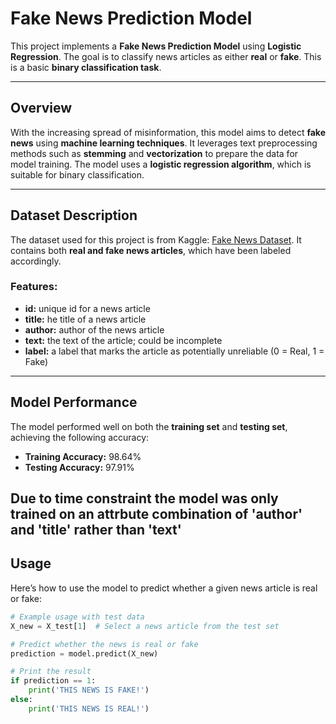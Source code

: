 # Fake News Prediction Model  
This project implements a **Fake News Prediction Model** using **Logistic Regression**. The goal is to classify news articles as either **real** or **fake**. This is a basic **binary classification task**.

---

## Overview  
With the increasing spread of misinformation, this model aims to detect **fake news** using **machine learning techniques**. It leverages text preprocessing methods such as **stemming** and **vectorization** to prepare the data for model training. The model uses a **logistic regression algorithm**, which is suitable for binary classification.

---

## Dataset Description  
The dataset used for this project is from Kaggle: [Fake News Dataset](https://www.kaggle.com/c/fake-news/data?select=train.csv). It contains both **real and fake news articles**, which have been labeled accordingly. 

### Features:  
- **id:** unique id for a news article  
- **title:** he title of a news article
- **author:** author of the news article 
- **text:** the text of the article; could be incomplete
- **label:** a label that marks the article as potentially unreliable (0 = Real, 1 = Fake)

---

## Model Performance  
The model performed well on both the **training set** and **testing set**, achieving the following accuracy:

- **Training Accuracy:** 98.64%  
- **Testing Accuracy:** 97.91%

Due to time constraint the model was only trained on an attrbute combination of 'author' and 'title' rather than 'text'
---

## Usage  
Here’s how to use the model to predict whether a given news article is real or fake:

```python
# Example usage with test data
X_new = X_test[1]  # Select a news article from the test set

# Predict whether the news is real or fake
prediction = model.predict(X_new)

# Print the result
if prediction == 1:
    print('THIS NEWS IS FAKE!')
else:
    print('THIS NEWS IS REAL!')
